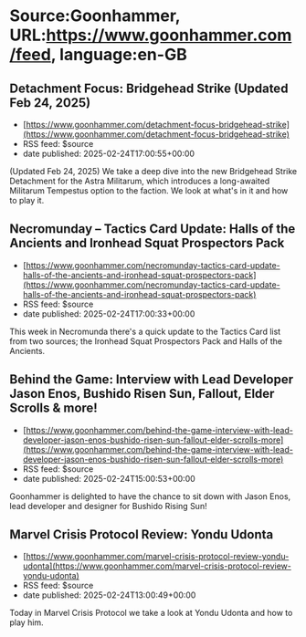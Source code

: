 # Source:Goonhammer, URL:https://www.goonhammer.com/feed, language:en-GB

## Detachment Focus: Bridgehead Strike (Updated Feb 24, 2025)
 - [https://www.goonhammer.com/detachment-focus-bridgehead-strike](https://www.goonhammer.com/detachment-focus-bridgehead-strike)
 - RSS feed: $source
 - date published: 2025-02-24T17:00:55+00:00

(Updated Feb 24, 2025) We take a deep dive into the new Bridgehead Strike Detachment for the Astra Militarum, which introduces a long-awaited Militarum Tempestus option to the faction. We look at what's in it and how to play it.

## Necromunday – Tactics Card Update: Halls of the Ancients and Ironhead Squat Prospectors Pack
 - [https://www.goonhammer.com/necromunday-tactics-card-update-halls-of-the-ancients-and-ironhead-squat-prospectors-pack](https://www.goonhammer.com/necromunday-tactics-card-update-halls-of-the-ancients-and-ironhead-squat-prospectors-pack)
 - RSS feed: $source
 - date published: 2025-02-24T17:00:33+00:00

This week in Necromunda there's a quick update to the Tactics Card list from two sources; the Ironhead Squat Prospectors Pack and Halls of the Ancients.

## Behind the Game: Interview with Lead Developer Jason Enos, Bushido Risen Sun, Fallout, Elder Scrolls & more!
 - [https://www.goonhammer.com/behind-the-game-interview-with-lead-developer-jason-enos-bushido-risen-sun-fallout-elder-scrolls-more](https://www.goonhammer.com/behind-the-game-interview-with-lead-developer-jason-enos-bushido-risen-sun-fallout-elder-scrolls-more)
 - RSS feed: $source
 - date published: 2025-02-24T15:00:53+00:00

Goonhammer is delighted to have the chance to sit down with Jason Enos, lead developer and designer for Bushido Rising Sun!

## Marvel Crisis Protocol Review: Yondu Udonta
 - [https://www.goonhammer.com/marvel-crisis-protocol-review-yondu-udonta](https://www.goonhammer.com/marvel-crisis-protocol-review-yondu-udonta)
 - RSS feed: $source
 - date published: 2025-02-24T13:00:49+00:00

Today in Marvel Crisis Protocol we take a look at Yondu Udonta and how to play him.

